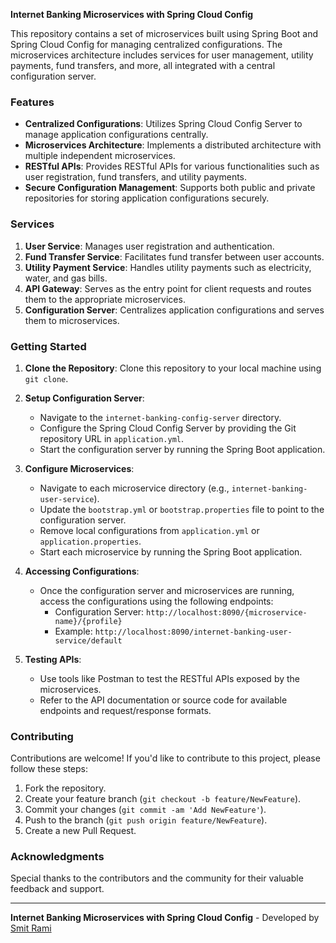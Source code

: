 **Internet Banking Microservices with Spring Cloud Config**

This repository contains a set of microservices built using Spring Boot and Spring Cloud Config for managing centralized configurations. The microservices architecture includes services for user management, utility payments, fund transfers, and more, all integrated with a central configuration server.

### Features

- **Centralized Configurations**: Utilizes Spring Cloud Config Server to manage application configurations centrally.
- **Microservices Architecture**: Implements a distributed architecture with multiple independent microservices.
- **RESTful APIs**: Provides RESTful APIs for various functionalities such as user registration, fund transfers, and utility payments.
- **Secure Configuration Management**: Supports both public and private repositories for storing application configurations securely.

### Services

1. **User Service**: Manages user registration and authentication.
2. **Fund Transfer Service**: Facilitates fund transfer between user accounts.
3. **Utility Payment Service**: Handles utility payments such as electricity, water, and gas bills.
4. **API Gateway**: Serves as the entry point for client requests and routes them to the appropriate microservices.
5. **Configuration Server**: Centralizes application configurations and serves them to microservices.

### Getting Started

1. **Clone the Repository**: Clone this repository to your local machine using `git clone`.

2. **Setup Configuration Server**:
   - Navigate to the `internet-banking-config-server` directory.
   - Configure the Spring Cloud Config Server by providing the Git repository URL in `application.yml`.
   - Start the configuration server by running the Spring Boot application.

3. **Configure Microservices**:
   - Navigate to each microservice directory (e.g., `internet-banking-user-service`).
   - Update the `bootstrap.yml` or `bootstrap.properties` file to point to the configuration server.
   - Remove local configurations from `application.yml` or `application.properties`.
   - Start each microservice by running the Spring Boot application.

4. **Accessing Configurations**:
   - Once the configuration server and microservices are running, access the configurations using the following endpoints:
     - Configuration Server: `http://localhost:8090/{microservice-name}/{profile}`
     - Example: `http://localhost:8090/internet-banking-user-service/default`

5. **Testing APIs**:
   - Use tools like Postman to test the RESTful APIs exposed by the microservices.
   - Refer to the API documentation or source code for available endpoints and request/response formats.

### Contributing

Contributions are welcome! If you'd like to contribute to this project, please follow these steps:

1. Fork the repository.
2. Create your feature branch (`git checkout -b feature/NewFeature`).
3. Commit your changes (`git commit -am 'Add NewFeature'`).
4. Push to the branch (`git push origin feature/NewFeature`).
5. Create a new Pull Request.



### Acknowledgments

Special thanks to the contributors and the community for their valuable feedback and support.

---
**Internet Banking Microservices with Spring Cloud Config** - Developed by [Smit Rami](https://github.com/smitrami-123)
